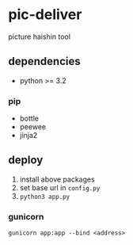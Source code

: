 # pic-deliver
picture haishin tool

## dependencies

- python >= 3.2

### pip
- bottle
- peewee
- jinja2

## deploy
1. install above packages
2. set base url in `config.py`
3. `python3 app.py`

### gunicorn
`gunicorn app:app --bind <address>`
